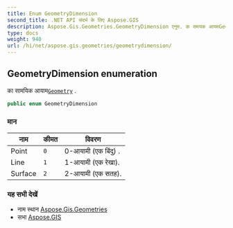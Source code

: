 ```yaml
---
title: Enum GeometryDimension
second_title: .NET API संदर्भ के लिए Aspose.GIS
description: Aspose.Gis.Geometries.GeometryDimension एनुम. क समयक आयमGeometry .
type: docs
weight: 940
url: /hi/net/aspose.gis.geometries/geometrydimension/
---
```

## GeometryDimension enumeration

का सामयिक आयाम[`Geometry`](../geometry/) .

```csharp
public enum GeometryDimension
```

### मान

| नाम | कीमत | विवरण |
| --- | --- | --- |
| Point | `0` | 0-आयामी (एक बिंदु) . |
| Line | `1` | 1-आयामी (एक रेखा). |
| Surface | `2` | 2-आयामी (एक सतह). |

### यह सभी देखें

* नाम स्थान [Aspose.Gis.Geometries](../../aspose.gis.geometries/)
* सभा [Aspose.GIS](../../)


